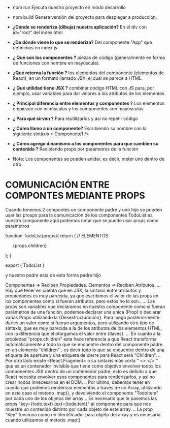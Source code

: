 - npm run Ejecuta nuestro proyecto en modo desarrollo

- npm build Genera versión del proyecto para desplegar a producción.

- **¿Dónde se renderiza (dibuja) nuestra aplicación?** En el div con id="root" del index.html

- **¿De dónde viene lo que se renderiza?** Del componente "App" que definimos en index.js

- **¿ Qué son los componentes ?** piezas de código (generalmente en forma de funciones con nombre en mayúscula).

- **¿Qué retorna la función ?** los elementos del componente (elementos de React), en un formato llamado JSX, el cual se parece a HTML.

- **¿ Qué utilidad tiene JSX ?** combinar código HTML con JS para, por ejemplo, usar variables para dar valores a los atributos de los elementos

- **¿ Principal diferencia entre elementos y componentes ?** Los elementos empiezan con minúsculas y los componentes con mayúsculas.

- **¿ Para qué sirven ?** Para reutilizarlos y así no repetir código

- **¿ Cómo llamo a un componente?** Escribiendo su nombre con la siguiente sintáxis < Componente1 />

- **¿ Cómo agrego dinamismo a los componentes para que cambien su contenido ?**  Recibiendo props por parámetros de la función

- Nota: Los componentes se pueden anidar, es decir, meter uno dentro de otro



# COMUNICACIÓN ENTRE COMPONTES MEDIANTE PROPS

Cuando tenemos 2 compontes un componente padre y uno hijo se pueden usar las prosps para la comunicación de los componentes
TodoList es nuestro componente 
aquí podemos notar que se puede usar props como parametros 

function TodoList(props){
    return (
      // ELEMENTOS 
      <ul>
        {props.children}
      </ul>
    );
  }

  export {
    TodoList
  }

  y nuestro padre esta de esta forma 
     <TodoList> padre
        <TodoItem /> hijo
        <TodoItem />
        <TodoItem />
      </TodoList>



Componentes => Reciben Propiedades. Elementos => Reciben Atributos. 
...
 Hay que tener en cuenta que en JSX, la sintaxis entre atributos y propiedades es muy parecida, ya que escribimos el valor de las props en los componentes como si fueran atributos, pero estos no lo son.. 
 ... 
 Las props son variables que declaramos en nuestro componente como si fueran parámetros de una función, podemos declarar una unica (Prop) o declarar varias Props utilizando la {Desestructuración}. Para luego posteriormente darles un valor como si fueran argumentos, pero utilizando otro tipo de sintaxis, que es muy parecida a la de los atributos de los elementos HTML, con la diferencia que el otorgamos el valor entre {llaves}.
... 
En cuanto a la propiedad "props.children" esta hace referencia a que React transforma automáticamente a todo lo que se encuentre dentro del componente padre en un elemento "children" , es decir todo lo que se encuentre dentro de una etiqueta de apertura <Component> y una etiqueta de cierre </Component> para React será "Children". 
.. 
Por otro lado existe <React.Fragment> o su sintaxis más corta " <> </> " que es un contenedor invisible que tiene como objetivo envolver todos los componentes JSX dentro de un contenedor padre, esto es debido a que React necesita envolver esos componentes para renderizarlos, y asi no crear nodos innecesarios en el DOM. 
.. 
Por ultimo, debemos tener en cuenta que podemos renderizar elementos a través de un Array, utilizando en este caso el metodo .map(), y devolviendo el componente "TodoItem" por cada uno de los objetos del array
.. 
Es necesario que le pasemos las props "key={todo.text} text={todo.text}" al componente para que nos muestre un contenido distinto por cada objeto de este array. 
.. 
La prop "Key" funciona como un Identificador para objeto del array y es necesaria cuando utilizamos el metodo .map()


